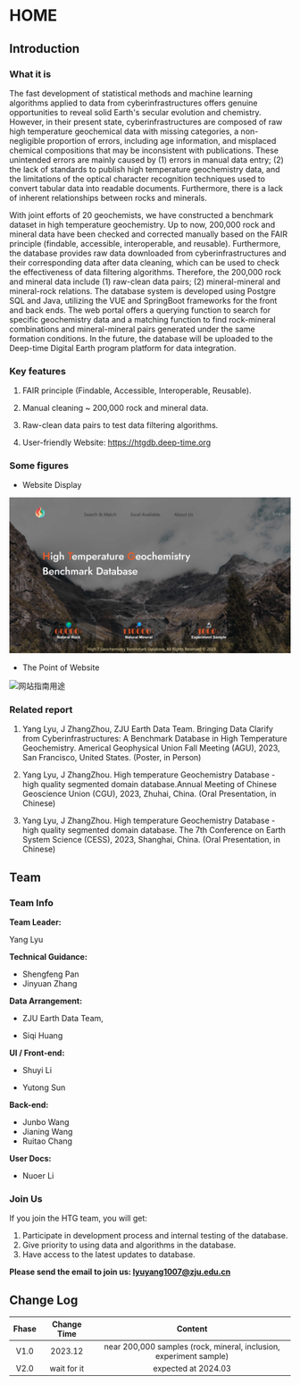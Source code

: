# HOME
## Introduction

###  What it is 

The fast development of statistical methods and machine learning algorithms applied to data from cyberinfrastructures offers genuine opportunities to reveal solid Earth's secular evolution and chemistry. However, in their present state, cyberinfrastructures are composed of raw high temperature geochemical data with missing categories, a non-negligible proportion of errors, including age information, and misplaced chemical compositions that may be inconsistent with publications. These unintended errors are mainly caused by (1) errors in manual data entry; (2) the lack of standards to publish high temperature geochemistry data, and the limitations of the optical character recognition techniques used to convert tabular data into readable documents. Furthermore, there is a lack of inherent relationships between rocks and minerals.

With joint efforts of 20 geochemists, we have constructed a benchmark dataset in high temperature geochemistry. Up to now, 200,000 rock and mineral data have been checked and corrected manually based on the FAIR principle (findable, accessible, interoperable, and reusable). Furthermore, the database provides raw data downloaded from cyberinfrastructures and their corresponding data after data cleaning, which can be used to check the effectiveness of data filtering algorithms. Therefore, the 200,000 rock and mineral data include (1) raw-clean data pairs; (2) mineral-mineral and mineral-rock relations. The database system is developed using Postgre SQL and Java, utilizing the VUE and SpringBoot frameworks for the front and back ends. The web portal offers a querying function to search for specific geochemistry data and a matching function to find rock-mineral combinations and mineral-mineral pairs generated under the same formation conditions. In the future, the database will be uploaded to the Deep-time Digital Earth program platform for data integration.



### Key features

1. FAIR principle (Findable, Accessible, Interoperable, Reusable).

2. Manual cleaning ~ 200,000 rock and mineral data.
3. Raw-clean data pairs to test data filtering algorithms.
4. User-friendly Website: https://htgdb.deep-time.org



### Some figures

- Website Display

![首页图片](docs/source/首页图片.png)

- The Point of Website

![网站指南用途](docs/source/image/网站指南用途.png)

### Related report

1. Yang Lyu, J ZhangZhou, ZJU Earth Data Team. Bringing Data Clarify from Cyberinfrastructures: A Benchmark Database in High Temperature Geochemistry. Americal Geophysical Union Fall Meeting (AGU), 2023, San Francisco, United States. (Poster, in Person)

2. Yang Lyu, J ZhangZhou. High temperature Geochemistry Database - high quality segmented domain database.Annual Meeting of Chinese Geoscience Union (CGU), 2023, Zhuhai, China. (Oral Presentation, in Chinese)
3. Yang Lyu, J ZhangZhou. High temperature Geochemistry Database - high quality segmented domain database. The 7th Conference on Earth System Science (CESS), 2023, Shanghai, China. (Oral Presentation, in Chinese)



## Team

### Team Info

**Team Leader:** 

Yang Lyu

**Technical Guidance:** 

- Shengfeng Pan
- Jinyuan Zhang

**Data Arrangement:** 

- ZJU Earth Data Team,

- Siqi Huang 

**UI / Front-end:** 

- Shuyi Li

- Yutong Sun

**Back-end:**

-  Junbo Wang
-  Jianing Wang
-  Ruitao Chang

**User Docs:**

-  Nuoer Li

### Join Us

If you join the HTG team, you will get:

1. Participate in development process and internal testing of the database.
2. Give priority to using data and algorithms in the database.
3. Have access to the latest updates to database.

**Please send the email to join us: lyuyang1007@zju.edu.cn**



## Change Log

| Fhase | Change Time |                           Content                            |
| :---: | :---------: | :----------------------------------------------------------: |
| V1.0  |   2023.12   | near 200,000 samples (rock, mineral, inclusion, experiment sample) |
| V2.0  | wait for it |                     expected at 2024.03                      |
